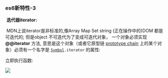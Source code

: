 ### es6新特性-3

​	**迭代器iterator:**

​	MDN上说iterator是非标准的,像Array Map Set string (正在操作中的)DOM 都是可迭代的;  但是object 不可迭代为了变成可迭代对象， 一个对象必须实现 **@@iterator** 方法, 意思是这个对象（或者它原型链 [prototype chain](https://developer.mozilla.org/en-US/docs/Web/JavaScript/Guide/Inheritance_and_the_prototype_chain) 上的某个对象）必须有一个名字是 [`Symbol`](https://developer.mozilla.org/zh-CN/docs/Web/JavaScript/Reference/Global_Objects/Symbol)`.iterator` 的属性:





立即执行函数:

![](D:\QQ截图\rightAwayfunc.png)



